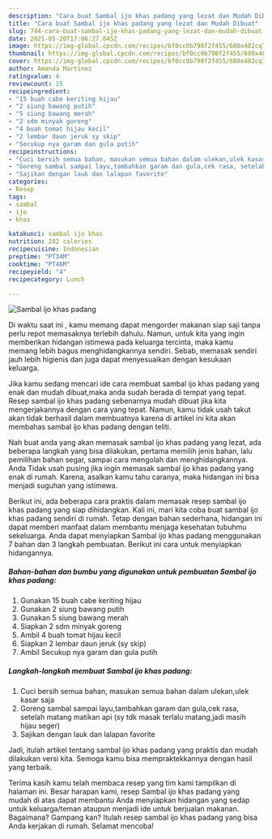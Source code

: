 ```yaml
---
description: "Cara buat Sambal ijo khas padang yang lezat dan Mudah Dibuat"
title: "Cara buat Sambal ijo khas padang yang lezat dan Mudah Dibuat"
slug: 744-cara-buat-sambal-ijo-khas-padang-yang-lezat-dan-mudah-dibuat
date: 2021-05-20T17:06:27.045Z
image: https://img-global.cpcdn.com/recipes/bf0cc0b798f2f455/680x482cq70/sambal-ijo-khas-padang-foto-resep-utama.jpg
thumbnail: https://img-global.cpcdn.com/recipes/bf0cc0b798f2f455/680x482cq70/sambal-ijo-khas-padang-foto-resep-utama.jpg
cover: https://img-global.cpcdn.com/recipes/bf0cc0b798f2f455/680x482cq70/sambal-ijo-khas-padang-foto-resep-utama.jpg
author: Amanda Martinez
ratingvalue: 4
reviewcount: 15
recipeingredient:
- "15 buah cabe keriting hijau"
- "2 siung bawang putih"
- "5 siung bawang merah"
- "2 sdm minyak goreng"
- "4 buah tomat hijau kecil"
- "2 lembar daun jeruk sy skip"
- "Secukup nya garam dan gula putih"
recipeinstructions:
- "Cuci bersih semua bahan, masukan semua bahan dalam ulekan,ulek kasar saja"
- "Goreng sambal sampai layu,tambahkan garam dan gula,cek rasa, setelah matang matikan api (sy tdk masak terlalu matang,jadi masih hijau seger)"
- "Sajikan dengan lauk dan lalapan favorite"
categories:
- Resep
tags:
- sambal
- ijo
- khas

katakunci: sambal ijo khas 
nutrition: 282 calories
recipecuisine: Indonesian
preptime: "PT34M"
cooktime: "PT46M"
recipeyield: "4"
recipecategory: Lunch

---
```



![Sambal ijo khas padang](https://img-global.cpcdn.com/recipes/bf0cc0b798f2f455/680x482cq70/sambal-ijo-khas-padang-foto-resep-utama.jpg)

Di waktu  saat ini , kamu memang dapat mengorder makanan siap saji tanpa perlu repot memasaknya terlebih dahulu. Namun, untuk kita yang ingin memberikan hidangan istimewa pada keluarga tercinta, maka kamu memang lebih bagus menghidangkannya sendiri. Sebab, memasak sendiri jauh lebih higienis dan juga dapat menyesuaikan dengan kesukaan keluarga.

Jika kamu sedang mencari ide cara membuat sambal ijo khas padang yang enak dan mudah dibuat,maka anda sudah berada di tempat yang tepat. Resep sambal ijo khas padang  sebenarnya mudah dibuat jika kita mengerjakannya dengan cara yang tepat. Namun, kamu tidak usah takut akan tidak berhasil dalam membuatnya 
karena di artikel ini kita akan membahas sambal ijo khas padang dengan teliti.  



Nah buat anda yang akan memasak sambal ijo khas padang yang lezat, ada beberapa langkah yang bisa dilakukan, pertama memilih jenis bahan, lalu pemilihan bahan segar, sampai cara mengolah dan menghidangkannya. Anda Tidak usah pusing jika ingin memasak sambal ijo khas padang yang enak di rumah. Karena, asalkan kamu  tahu caranya, maka hidangan ini bisa menjadi suguhan yang istimewa.

Berikut ini, ada beberapa cara praktis  dalam memasak resep sambal ijo khas padang yang siap dihidangkan. Kali ini, mari kita coba buat sambal ijo khas padang sendiri di rumah. Tetap dengan bahan sederhana, hidangan ini dapat memberi manfaat dalam membantu menjaga kesehatan tubuhmu sekeluarga. Anda dapat menyiapkan Sambal ijo khas padang menggunakan 7 bahan dan 3 langkah pembuatan. Berikut ini cara untuk menyiapkan hidangannya.

<!--inarticleads1-->

##### Bahan-bahan dan bumbu yang digunakan untuk pembuatan Sambal ijo khas padang:

1. Gunakan 15 buah cabe keriting hijau
1. Gunakan 2 siung bawang putih
1. Gunakan 5 siung bawang merah
1. Siapkan 2 sdm minyak goreng
1. Ambil 4 buah tomat hijau kecil
1. Siapkan 2 lembar daun jeruk (sy skip)
1. Ambil Secukup nya garam dan gula putih




<!--inarticleads2-->

##### Langkah-langkah membuat Sambal ijo khas padang:

1. Cuci bersih semua bahan, masukan semua bahan dalam ulekan,ulek kasar saja
1. Goreng sambal sampai layu,tambahkan garam dan gula,cek rasa, setelah matang matikan api (sy tdk masak terlalu matang,jadi masih hijau seger)
1. Sajikan dengan lauk dan lalapan favorite




Jadi, itulah artikel tentang  sambal ijo khas padang  yang praktis dan mudah dilakukan versi kita. Semoga kamu bisa mempraktekkannya dengan hasil yang terbaik. 

Terima kasih kamu telah membaca resep yang tim kami tampilkan di halaman ini. Besar harapan kami, resep  Sambal ijo khas padang yang mudah di atas dapat membantu Anda menyiapkan hidangan yang sedap untuk keluarga/teman ataupun menjadi ide untuk berjualan makanan. Bagaimana? Gampang kan? Itulah resep sambal ijo khas padang yang bisa Anda kerjakan di rumah. Selamat mencoba!

